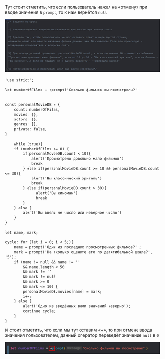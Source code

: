 
Тут стоит отметить, что если пользователь нажал на «отмену» при вводе значения в `prompt`, то к нам вернётся `null`

![](_png/Pasted%20image%2020220908194754.png)

```JS
'use strict';  
  
let numberOfFilms = +prompt('Сколько фильмов вы посмотрели?')  
  
  
const personalMovieDB = {    
	count: numberOfFilms,    
	movies: {},    
	actors: {},    
	genres: [],    
	private: false,  
}  
  
	while (true){    
	if (numberOfFilms >= 0) {    
	    if(personalMovieDB.count < 10){   
			alert('Просмотрено довольно мало фильмов') 
			break 
		} else if(personalMovieDB.count >= 10 && personalMovieDB.count <= 30){    
			alert('Вы классический зритель')   
			break     
		} else if(personalMovieDB.count > 30){     
	          alert('Вы киноман')
	          break
		}
	} else {
		alert('Вы ввели не число или неверное число')    
	}  
}  
  
let name, mark;
  
cycle: for (let i = 0; i < 5;){  
	name = prompt('Один из последних просмотренных фильмов?');
	mark = prompt('На сколько оцените его по десятибальной шкале?', '5'); 
	if (name != null && name != '' 
		&& name.length < 50 
		&& mark != '' 
		&& mark != null 
		&& mark >= 0 
		&& mark <= 10) {       
		personalMovieDB.movies[name] = mark;
		i++; 
	} else {     
		alert('Одно из введённых вами значений неверно');      
		continue cycle;
	}  
}
```

И стоит отметить, что если мы тут оставим «+», то при отмене ввода значения пользователем, данный оператор переведёт значение `null` в `0`

![](_png/Pasted%20image%2020220908195153.png)